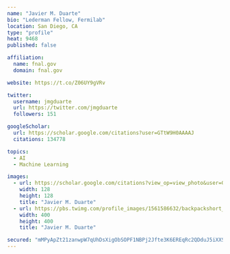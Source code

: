 ```yaml
---
name: "Javier M. Duarte"
bio: "Lederman Fellow, Fermilab"
location: San Diego, CA
type: "profile"
heat: 9468
published: false

affiliation:
  name: fnal.gov
  domain: fnal.gov

website: https://t.co/Z06UY9gVRv

twitter:
  username: jmgduarte
  url: https://twitter.com/jmgduarte
  followers: 151

googleScholar:
  url: https://scholar.google.com/citations?user=GTtW9H0AAAAJ
  citations: 134778

topics:
  - AI
  - Machine Learning

images:
  - url: https://scholar.google.com/citations?view_op=view_photo&user=GTtW9H0AAAAJ&citpid=1
    width: 128
    height: 128
    title: "Javier M. Duarte"
  - url: https://pbs.twimg.com/profile_images/1561586632/backpackshort_400x400.jpg
    width: 400
    height: 400
    title: "Javier M. Duarte"

secured: "mMPyApZt21zanwpW7qUhDsXigObSOPF1NBPj2Jfte3K6EREqRc2QDduJ5iXXS5smr0TTIAbKbxxPUbugUnVcv4br6sMfrz1fYwNyBmqmB8UMKxkW0Ouf1AxzUByRE0umL6qu4Vn0H3pC7GUcFV3oXVfOYdIbdjIbnKVUZ4tj05BERNO+Lm+L5i4VX4hMTRDeyZ18dRNfC2TGxAtCOIgTG7+N2/Q56moLp1GgwZwOpiWE6ILMLkjq2IsVtv94j5iSlnK8E0bphhZRwM3Xi2e3zSHT5PwTYs8I2VbPxoriSorjzWLSkhVCNLHmeN5Yia/MVxvyyybnEFg8UQjHdnkVeQ==;3CQZQXIC0cUgnB3kTRAIHw=="
---
```


